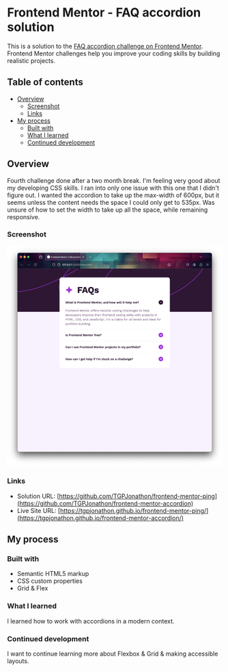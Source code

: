 # Frontend Mentor - FAQ accordion solution

This is a solution to the [FAQ accordion challenge on Frontend Mentor](https://www.frontendmentor.io/challenges/faq-accordion-wyfFdeBwBz). Frontend Mentor challenges help you improve your coding skills by building realistic projects.

## Table of contents

- [Overview](#overview)
  - [Screenshot](#screenshot)
  - [Links](#links)
- [My process](#my-process)
  - [Built with](#built-with)
  - [What I learned](#what-i-learned)
  - [Continued development](#continued-development)

## Overview

Fourth challenge done after a two month break. I'm feeling very good about my developing CSS skills. I ran into only one issue with this one that I didn't figure out. I wanted the accordion
to take up the max-width of 600px, but it seems unless the content
needs the space I could only get to 535px. Was unsure of how to
set the width to take up all the space, while remaining responsive.

### Screenshot

![Screenshot](./assets/images/screenshot.png)

### Links

- Solution URL: [https://github.com/TGPJonathon/frontend-mentor-ping](https://github.com/TGPJonathon/frontend-mentor-accordion)
- Live Site URL: [https://tgpjonathon.github.io/frontend-mentor-ping/](https://tgpjonathon.github.io/frontend-mentor-accordion/)

## My process

### Built with

- Semantic HTML5 markup
- CSS custom properties
- Grid & Flex

### What I learned

I learned how to work with accordions in a modern context.

### Continued development

I want to continue learning more about Flexbox & Grid & making accessible layouts.
